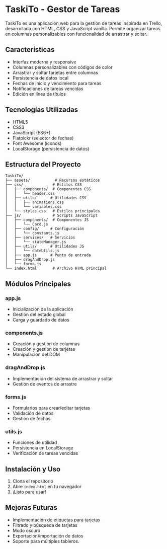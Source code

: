# TaskiTo - Gestor de Tareas

TaskiTo es una aplicación web para la gestión de tareas inspirada en Trello, desarrollada con HTML, CSS y JavaScript vanilla. Permite organizar tareas en columnas personalizables con funcionalidad de arrastrar y soltar.

## Características

- Interfaz moderna y responsive
- Columnas personalizables con códigos de color
- Arrastrar y soltar tarjetas entre columnas
- Persistencia de datos local
- Fechas de inicio y vencimiento para tareas
- Notificaciones de tareas vencidas
- Edición en línea de títulos

## Tecnologías Utilizadas

- HTML5
- CSS3
- JavaScript (ES6+)
- Flatpickr (selector de fechas)
- Font Awesome (iconos)
- LocalStorage (persistencia de datos)

## Estructura del Proyecto

```
TaskiTo/
├── assets/           # Recursos estáticos
├── css/             # Estilos CSS
│   ├── components/  # Componentes CSS
│   │   └── header.css
│   ├── utils/      # Utilidades CSS
│   │   ├── animations.css
│   │   └── variables.css
│   └── styles.css   # Estilos principales
├── js/              # Scripts JavaScript
│   ├── components/  # Componentes JS
│   │   └── Card.js
│   ├── config/     # Configuración
│   │   └── constants.js
│   ├── services/   # Servicios
│   │   └── stateManager.js
│   ├── utils/      # Utilidades JS
│   │   └── dateUtils.js
│   ├── app.js      # Punto de entrada
│   ├── dragAndDrop.js
│   └── forms.js
└── index.html       # Archivo HTML principal
```

## Módulos Principales

### app.js
- Inicialización de la aplicación
- Gestión del estado global
- Carga y guardado de datos

### components.js
- Creación y gestión de columnas
- Creación y gestión de tarjetas
- Manipulación del DOM

### dragAndDrop.js
- Implementación del sistema de arrastrar y soltar
- Gestión de eventos de arrastre

### forms.js
- Formularios para crear/editar tarjetas
- Validación de datos
- Gestión de fechas

### utils.js
- Funciones de utilidad
- Persistencia en LocalStorage
- Verificación de tareas vencidas

## Instalación y Uso

1. Clona el repositorio
2. Abre `index.html` en tu navegador
3. ¡Listo para usar!

## Mejoras Futuras

- Implementación de etiquetas para tarjetas
- Filtrado y búsqueda de tarjetas
- Modo oscuro
- Exportación/importación de datos
- Soporte para múltiples tableros.